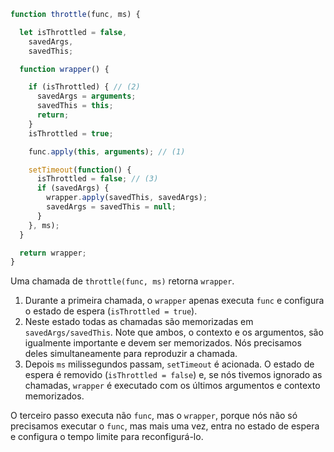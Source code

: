 ```js demo
function throttle(func, ms) {

  let isThrottled = false,
    savedArgs,
    savedThis;

  function wrapper() {

    if (isThrottled) { // (2)
      savedArgs = arguments;
      savedThis = this;
      return;
    }
    isThrottled = true;

    func.apply(this, arguments); // (1)

    setTimeout(function() {
      isThrottled = false; // (3)
      if (savedArgs) {
        wrapper.apply(savedThis, savedArgs);
        savedArgs = savedThis = null;
      }
    }, ms);
  }

  return wrapper;
}
```

Uma chamada de `throttle(func, ms)` retorna `wrapper`.

1. Durante a primeira chamada, o `wrapper` apenas executa `func` e configura o estado de espera (`isThrottled = true`).
2. Neste estado todas as chamadas são memorizadas em `savedArgs/savedThis`. Note que ambos, o contexto e os argumentos, são igualmente importante e devem ser memorizados. Nós precisamos deles simultaneamente para reproduzir a chamada.
3. Depois `ms` milissegundos passam, `setTimeout` é acionada. O estado de espera é removido (`isThrottled = false`) e, se nós tivemos ignorado as chamadas, `wrapper` é executado com os últimos argumentos e contexto memorizados.

O terceiro passo executa não `func`, mas o `wrapper`, porque nós não só precisamos executar o `func`, mas mais uma vez, entra no estado de espera e configura o tempo limite para reconfigurá-lo.
